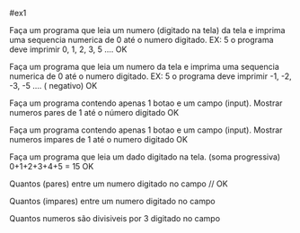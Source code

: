 #ex1

Faça um programa que leia um numero (digitado na tela) da tela e imprima uma sequencia numerica de 0 até o numero digitado. EX: 5 o programa deve imprimir 0, 1, 2, 3, 5 .... OK

Faça um programa que leia um numero da tela e imprima uma sequencia numerica de 0 até o numero digitado. EX: 5 o programa deve imprimir -1, -2, -3, -5 .... ( negativo) OK

Faça um programa contendo apenas 1 botao e um campo (input). Mostrar numeros pares de 1 até o número digitado OK

Faça um programa contendo apenas 1 botao e um campo (input). Mostrar numeros impares de 1 até o numero digitado OK

Faça um programa que leia um dado digitado na tela. (soma progressiva) 0+1+2+3+4+5 = 15 OK

Quantos (pares) entre um numero digitado no campo // OK

Quantos (impares) entre um numero digitado no campo

Quantos numeros são divisiveis por 3 digitado no campo
